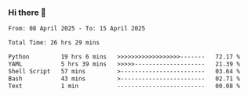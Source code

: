 ### Hi there 👋

<!--
**ututono/ututono** is a ✨ _special_ ✨ repository because its `README.md` (this file) appears on your GitHub profile.

Here are some ideas to get you started:

- 🔭 I’m currently working on ...
- 🌱 I’m currently learning ...
- 👯 I’m looking to collaborate on ...
- 🤔 I’m looking for help with ...
- 💬 Ask me about ...
- 📫 How to reach me: ...
- 😄 Pronouns: ...
- ⚡ Fun fact: ...
-->



<!--START_SECTION:waka-->

```txt
From: 08 April 2025 - To: 15 April 2025

Total Time: 26 hrs 29 mins

Python         19 hrs 6 mins   >>>>>>>>>>>>>>>>>>-------   72.17 %
YAML           5 hrs 39 mins   >>>>>--------------------   21.39 %
Shell Script   57 mins         >------------------------   03.64 %
Bash           43 mins         >------------------------   02.71 %
Text           1 min           -------------------------   00.08 %
```

<!--END_SECTION:waka-->
